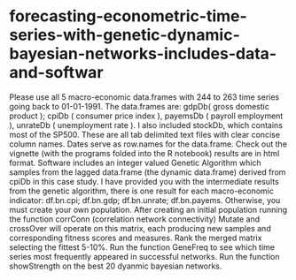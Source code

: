 # forecasting-econometric-time-series-with-genetic-dynamic-bayesian-networks-includes-data-and-softwar
Please use all 5 macro-economic data.frames with 244 to 263 time series going back to 01-01-1991. 
The data.frames are: gdpDb( gross domestic product ); cpiDb ( consumer price index ), payemsDb ( payroll employment ), unrateDb ( unemployment rate ). I also included stockDb, which contains most of the SP500. 
These are all tab delimited text files with clear concise column names. Dates serve as row.names for the data.frame. 
Check out the vignette (with the programs folded into the R notebook) results are in html format.
Software includes an integer valued Genetic Algorithm which samples from the lagged data.frame (the dynamic data.frame) derived from cpiDb in this case study.
I have provided you with the intermediate results from the genetic algorithm, there is one result for each macro-economic indicator: df.bn.cpi; df.bn.gdp; df.bn.unrate; df.bn.payems.
Otherwise, you must create your own population.
After creating an initial population running the function corrConn (correlation network connectivity) Mutate and crossOver will operate on this matrix, each producing new samples and corresponding fitness scores and measures. Rank the merged matrix selecting the fittest 5-10%.
Run the function GeneFreq to see which time series most frequently appeared in successful networks.
Run the function showStrength on the best 20 dyanmic bayesian networks. 

